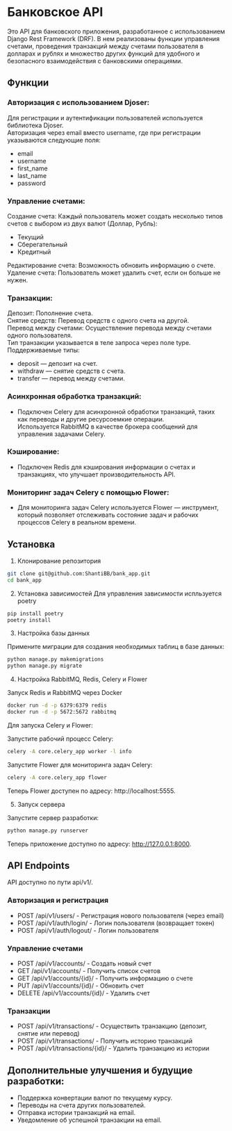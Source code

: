 # Банковское API
Это API для банковского приложения, разработанное с использованием Django Rest Framework (DRF). В нем реализованы функции управления счетами, 
проведения транзакций между счетами пользователя в долларах и рублях и множество других функций для удобного и безопасного взаимодействия с банковскими операциями.  

## Функции

### Авторизация с использованием Djoser:
Для регистрации и аутентификации пользователей используется библиотека Djoser.  
Авторизация через email вместо username, где при регистрации указываются следующие поля:  
- email
- username
- first_name
- last_name
- password

### Управление счетами:

Создание счета: Каждый пользователь может создать несколько типов счетов с выбором из двух валют (Доллар, Рубль):  
- Текущий
- Сберегательный
- Кредитный

Редактирование счета: Возможность обновить информацию о счете.  
Удаление счета: Пользователь может удалить счет, если он больше не нужен.   

### Транзакции:

Депозит: Пополнение счета.  
Снятие средств: Перевод средств с одного счета на другой.  
Перевод между счетами: Осуществление перевода между счетами одного пользователя.  
Тип транзакции указывается в теле запроса через поле type. Поддерживаемые типы:  
- deposit — депозит на счет.
- withdraw — снятие средств с счета.
- transfer — перевод между счетами. 

### Асинхронная обработка транзакций:
- Подключен Celery для асинхронной обработки транзакций, таких как переводы и другие ресурсоемкие операции.  
Используется RabbitMQ в качестве брокера сообщений для управления задачами Celery.  

### Кэширование:  
- Подключен Redis для кэширования информации о счетах и транзакциях, что улучшает производительность API.  

### Мониторинг задач Celery с помощью Flower:
- Для мониторинга задач Celery используется Flower — инструмент, который позволяет отслеживать состояние задач и рабочих процессов Celery в реальном времени.

## Установка

1. Клонирование репозитория
```bash
git clone git@github.com:ShantiBB/bank_app.git
cd bank_app
```

2. Установка зависимостей
Для управления зависимости испльзуется poetry
```bash
pip install poetry
poetry install
```

3. Настройка базы данных
   
  Примените миграции для создания необходимых таблиц в базе данных:

```bash
python manage.py makemigrations
python manage.py migrate
```

4. Настройка RabbitMQ, Redis, Celery и Flower
   
Запуск Redis и RabbitMQ через Docker
```bash
docker run -d -p 6379:6379 redis
docker run -d -p 5672:5672 rabbitmq
```

  Для запуска Celery и Flower:  

Запустите рабочий процесс Celery:
```bash
celery -A core.celery_app worker -l info
```

Запустите Flower для мониторинга задач Celery:
```bash
celery -A core.celery_app flower
```

Теперь Flower доступен по адресу: http://localhost:5555.  

5. Запуск сервера
   
  Запустите сервер разработки:
```bash
python manage.py runserver
```  
Теперь приложение доступно по адресу: http://127.0.0.1:8000.

## API Endpoints  
API доступно по пути api/v1/.

### Авторизация и регистрация
- POST /api/v1/users/ - Регистрация нового пользователя (через email)
- POST /api/v1/auth/login/ - Логин пользователя (возвращает токен)
- POST /api/v1/auth/logout/ - Логин пользователя
  
### Управление счетами
- POST /api/v1/accounts/ - Создать новый счет
- GET /api/v1/accounts/ - Получить список счетов
- GET /api/v1/accounts/{id}/ - Получить информацию о счете
- PUT /api/v1/accounts/{id}/ - Обновить счет
- DELETE /api/v1/accounts/{id}/ - Удалить счет

### Транзакции
- POST /api/v1/transactions/ - Осуществить транзакцию (депозит, снятие или перевод)
- POST /api/v1/transactions/ - Получить историю транзакций
- POST /api/v1/transactions/{id}/ - Удалить транзакцию из истории

## Дополнительные улучшения и будущие разработки:
- Поддержка конвертации валют по текущему курсу.  
- Переводы на счета других пользователей.
- Отправка истории транзакций на email.
- Уведомление об успешной транзакции на email.
